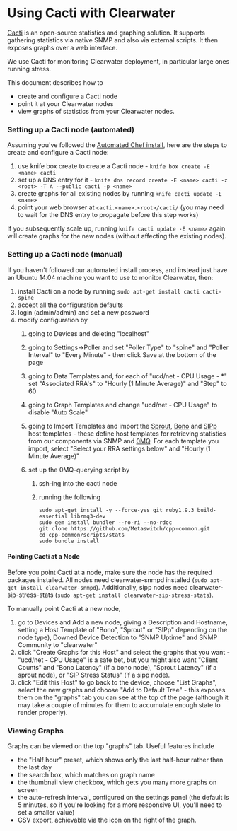 # Using Cacti with Clearwater

[Cacti](http://www.cacti.net/) is an open-source statistics and graphing
solution. It supports gathering statistics via native SNMP and also via
external scripts. It then exposes graphs over a web interface.

We use Cacti for monitoring Clearwater deployment, in particular large
ones running stress.

This document describes how to

-   create and configure a Cacti node
-   point it at your Clearwater nodes
-   view graphs of statistics from your Clearwater nodes.

### Setting up a Cacti node (automated)

Assuming you've followed the [Automated Chef install](Automated_Install.md),
here are the steps to create and configure a Cacti node:

1.  use knife box create to create a Cacti node - `knife box create -E <name> cacti`
2.  set up a DNS entry for it - `knife dns record create -E <name> cacti -z <root> -T A --public cacti -p <name>`
3.  create graphs for all existing nodes by running `knife cacti update -E <name>`
4.  point your web browser at `cacti.<name>.<root>/cacti/`  (you may need to wait for the DNS entry to propagate before this step works)

If you subsequently scale up, running `knife cacti update -E <name>` again will create graphs for
the new nodes (without affecting the existing nodes).

### Setting up a Cacti node (manual)

If you haven't followed our automated install process, and instead just have an Ubuntu 14.04 machine
you want to use to monitor Clearwater, then:

1.  install Cacti on a node by running `sudo apt-get install cacti cacti-spine`
2.  accept all the configuration defaults
3.  login (admin/admin) and set a new password
4.  modify configuration by
    1.  going to Devices and deleting "localhost"
    2.  going to Settings-\>Poller and set "Poller Type" to "spine" and
        "Poller Interval" to "Every Minute" - then click Save at the bottom of the page
    3.  going to Data Templates and, for each of "ucd/net - CPU Usage -
        \*" set "Associated RRA's" to "Hourly (1 Minute Average)" and
        "Step" to 60
    4.  going to Graph Templates and change "ucd/net - CPU Usage" to
        disable "Auto Scale"
    5.  going to Import Templates and import the [Sprout](https://github.com/Metaswitch/chef/blob/master/cookbooks/clearwater/files/default/cacti/templates/cacti_host_template_sprout.xml), [Bono](https://github.com/Metaswitch/chef/blob/master/cookbooks/clearwater/files/default/cacti/templates/cacti_host_template_bono.xml) and [SIPp](https://github.com/Metaswitch/chef/blob/master/cookbooks/clearwater/files/default/cacti/templates/cacti_host_template_sipp.xml) host templates - these define host templates for retrieving statistics from our components via SNMP and [0MQ](http://www.zeromq.org/). For each template you import, select "Select your RRA settings below" and "Hourly (1 Minute Average)"

    6.  set up the 0MQ-querying script by
        1.  ssh-ing into the cacti node
        2.  running the following

                sudo apt-get install -y --force-yes git ruby1.9.3 build-essential libzmq3-dev
                sudo gem install bundler --no-ri --no-rdoc
                git clone https://github.com/Metaswitch/cpp-common.git
                cd cpp-common/scripts/stats
                sudo bundle install

#### Pointing Cacti at a Node

Before you point Cacti at a node, make sure the node has the required
packages installed. All nodes need clearwater-snmpd installed (`sudo
apt-get install clearwater-snmpd`). Additionally, sipp nodes need
clearwater-sip-stress-stats (`sudo apt-get install
clearwater-sip-stress-stats`).

To manually point Cacti at a new node,

1.  go to Devices and Add a new node, giving a Description and Hostname,
    setting a Host Template of "Bono", "Sprout" or "SIPp" depending on the node type), Downed Device
    Detection to "SNMP Uptime" and SNMP Community to "clearwater"
2.  click "Create Graphs for this Host" and select the graphs that you
    want - "ucd/net - CPU Usage" is a safe bet, but you might also want
    "Client Counts" and "Bono Latency" (if a bono node), "Sprout Latency" (if a 
    sprout node), or "SIP Stress Status" (if a sipp node).
3.  click "Edit this Host" to go back to the device, choose "List
    Graphs", select the new graphs and choose "Add to Default Tree" -
    this exposes them on the "graphs" tab you can see at the top of the
    page (although it may take a couple of minutes for them to
    accumulate enough state to render properly).

### Viewing Graphs

Graphs can be viewed on the top "graphs" tab. Useful features include

-   the "Half hour" preset, which shows only the last half-hour rather
    than the last day
-   the search box, which matches on graph name
-   the thumbnail view checkbox, which gets you many more graphs on
    screen
-   the auto-refresh interval, configured on the settings panel (the default is 5 minutes, so if you're looking for a more responsive UI, you'll need to set a smaller value)
-   CSV export, achievable via the icon on the right of the graph.
